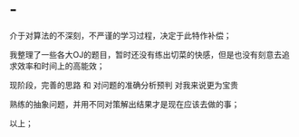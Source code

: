 # -

介于对算法的不深刻，不严谨的学习过程，决定于此特作补偿；

我整理了一些各大OJ的题目，暂时还没有练出切菜的快感，但是也没有刻意去追求效率和时间上的高能效；

现阶段，完善的思路 和 对问题的准确分析预判 对我来说更为宝贵

熟练的抽象问题，并用不同对策解出结果才是现在应该去做的事；

以上；
